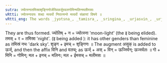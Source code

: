 ```yaml
---
sutra: ज्योत्स्नातमिस्राशृङ्गिणोर्जस्विन्नर्जूस्वलगोमिन्मलिनमलीमसाः
vRtti: ज्योत्स्नादयः शब्दा मत्वर्थे निपात्यन्ते मत्वर्थे संज्ञायां विषये ॥
vRtti_eng: The words _jyotsna_, _tamisra_, _sringina_, _urjasvin_, _urjasvala_, _gomin_, _malina_, and _malimasa_ are irregularly formed, in the sense of _matup_ and are Names.
---
```

They are thus formed. ज्योतिष् + न = ज्योत्स्ना 'moon-light' (the इ being elided). तमस् + र = तमिस्रा 'night'. (इ being added ): it has other genders than feminine as तमिस्रं नभः 'dark sky'. शृङ्ग + इमच् = शृङ्गिणः ॥ The augment असुक् is added to ऊर्ज्, and then the affix विनि and वलच्; as ऊर्ज् + अस् + विन् = ऊर्ज्स्विन्; ऊर्ज्स्वलः ॥ गो + मिनि = गोमिन्; मल + इनच् = मलिनः; मल + ईमसच् = मलीमसः ॥
